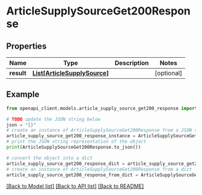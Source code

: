 # ArticleSupplySourceGet200Response


## Properties

Name | Type | Description | Notes
------------ | ------------- | ------------- | -------------
**result** | [**List[ArticleSupplySource]**](ArticleSupplySource.md) |  | [optional] 

## Example

```python
from openapi_client.models.article_supply_source_get200_response import ArticleSupplySourceGet200Response

# TODO update the JSON string below
json = "{}"
# create an instance of ArticleSupplySourceGet200Response from a JSON string
article_supply_source_get200_response_instance = ArticleSupplySourceGet200Response.from_json(json)
# print the JSON string representation of the object
print(ArticleSupplySourceGet200Response.to_json())

# convert the object into a dict
article_supply_source_get200_response_dict = article_supply_source_get200_response_instance.to_dict()
# create an instance of ArticleSupplySourceGet200Response from a dict
article_supply_source_get200_response_from_dict = ArticleSupplySourceGet200Response.from_dict(article_supply_source_get200_response_dict)
```
[[Back to Model list]](../README.md#documentation-for-models) [[Back to API list]](../README.md#documentation-for-api-endpoints) [[Back to README]](../README.md)



